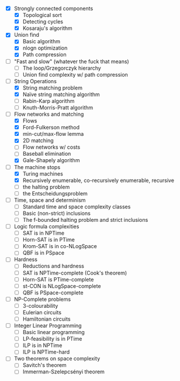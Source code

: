 - [x] Strongly connected components
	- [x] Topological sort
	- [x] Detecting cycles
	- [x] Kosaraju's algorithm
- [x] Union find
	- [x] Basic algorithm
	- [x] nlogn optimization
	- [x] Path compression
- [ ] "Fast and slow" (whatever the fuck that means)
	- [ ] The loop/Grzegorczyk hierarchy
	- [ ] Union find complexity w/ path compression
- [ ] String Operations
	- [x] String matching problem
	- [x] Naïve string matching algorithm
	- [ ] Rabin-Karp algorithm
	- [ ] Knuth-Morris-Pratt algorithm
- [ ] Flow networks and matching
	- [x] Flows
	- [x] Ford-Fulkerson method
	- [x] min-cut/max-flow lemma
	- [x] 2D matching
	- [ ] Flow networks w/ costs
	- [ ] Baseball elimination
	- [x] Gale-Shapely algorithm
- [ ] The machine stops
	- [x] Turing machines
	- [x] Recursively enumerable, co-recursively enumerable, recursive
	- [ ] the halting problem
	- [ ] the Entscheidungsproblem
- [ ] Time, space and determinism
	- [ ] Standard time and space complexity classes
	- [ ] Basic (non-strict) inclusions
	- [ ] The f-bounded halting problem and strict inclusions
- [ ] Logic formula complexities
	- [ ] SAT is in NPTime
	- [ ] Horn-SAT is in PTime
	- [ ] Krom-SAT is in co-NLogSpace
	- [ ] QBF is in PSpace
- [ ] Hardness
	- [ ] Reductions and hardness
	- [ ] SAT is NPTime-complete (Cook's theorem)
	- [ ] Horn-SAT is PTime-complete
	- [ ] st-CON is NLogSpace-complete
	- [ ] QBF is PSpace-complete
- [ ] NP-Complete problems
	- [ ] 3-colourability
	- [ ] Eulerian circuits
	- [ ] Hamiltonian circuits
- [ ] Integer Linear Programming
	- [ ] Basic linear programming
	- [ ] LP-feasibility is in PTime
	- [ ] ILP is in NPTime
	- [ ] ILP is NPTime-hard
- [ ] Two theorems on space complexity
	- [ ] Savitch's theorem
	- [ ] Immerman-Szelepcsényi theorem